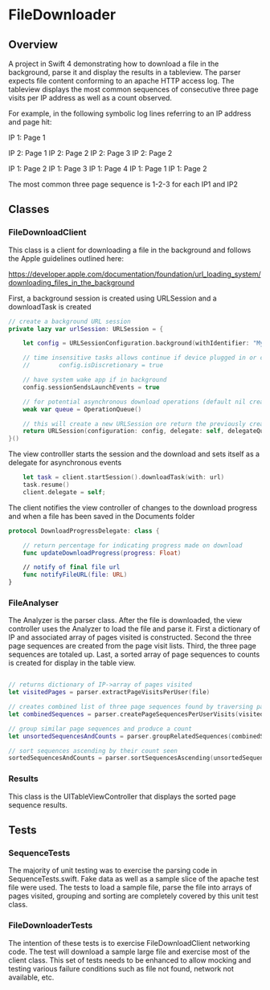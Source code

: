 #  FileDownloader
## Overview

A project in Swift 4 demonstrating how to download a file in the background, parse it and display the results in a tableview.  The parser expects file content conforming to an apache HTTP access log. The tableview displays the most common sequences of consecutive three page visits per IP address as well as a count observed.

For example, in the following symbolic log lines referring to an IP address and page hit:

IP 1: Page 1

IP 2: Page 1
IP 2: Page 2
IP 2: Page 3
IP 2: Page 2

IP 1: Page 2
IP 1: Page 3
IP 1: Page 4
IP 1: Page 1
IP 1: Page 2

The most common three page sequence is 1-2-3 for each IP1 and IP2

## Classes
### FileDownloadClient
This class is a client for downloading a file in the background and follows the Apple guidelines outlined here:

https://developer.apple.com/documentation/foundation/url_loading_system/downloading_files_in_the_background

First, a background session is created using URLSession and a downloadTask is created

```swift
// create a background URL session
private lazy var urlSession: URLSession = {

    let config = URLSessionConfiguration.background(withIdentifier: "MyBigFileSession")

    // time insensitive tasks allows continue if device plugged in or connected to wifi
    //        config.isDiscretionary = true

    // have system wake app if in background
    config.sessionSendsLaunchEvents = true

    // for potential asynchronous download operations (default nil creates a serial queue)
    weak var queue = OperationQueue()

    // this will create a new URLSession ore return the previously created one
    return URLSession(configuration: config, delegate: self, delegateQueue: queue)
}()
```
The view controlller starts the session and the download and sets itself as a delegate for asynchronous events
```swift
    let task = client.startSession().downloadTask(with: url)
    task.resume()
    client.delegate = self;
```

The client notifies the view controller  of changes to the download progress and when a file has been saved in the Documents folder

```swift
protocol DownloadProgressDelegate: class {

    // return percentage for indicating progress made on download
    func updateDownloadProgress(progress: Float)

    // notify of final file url
    func notifyFileURL(file: URL)
}
```


### FileAnalyser
The Analyzer is the parser class.  After the file is downloaded, the view controller uses the Analyzer to load the file and parse it.  First a dictionary of IP and associated array of pages visited is constructed. Second the three page sequences are created from the page visit lists. Third, the three page sequences are totaled up. Last, a sorted array of page sequences to counts is created for display in the table view.

```Swift

// returns dictionary of IP->array of pages visited
let visitedPages = parser.extractPageVisitsPerUser(file)

// creates combined list of three page sequences found by traversing page visits lists
let combinedSequences = parser.createPageSequencesPerUserVisits(visitedPages: visitedPages)

// group similar page sequences and produce a count
let unsortedSequencesAndCounts = parser.groupRelatedSequences(combinedSequences)

// sort sequences ascending by their count seen
sortedSequencesAndCounts = parser.sortSequencesAscending(unsortedSequencesAndCounts)
```
### Results
This class is the UITableViewController that displays the sorted page sequence results.


## Tests
### SequenceTests
The majority of unit testing was to exercise the parsing code in SequenceTests.swift. Fake data as well as a sample slice of the apache test file were used. The tests to load a sample file, parse the file into arrays of pages visited, grouping and sorting are completely covered by this unit test class.

### FileDownloaderTests
The intention of these tests is to exercise FileDownloadClient networking code. The test will download a sample large file and exercise most of the client class. This set of tests needs to be enhanced to allow mocking and testing various failure conditions such as file not found, network not available, etc.

